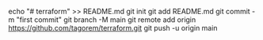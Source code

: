 echo "# terraform" >> README.md
git init
git add README.md
git commit -m "first commit"
git branch -M main
git remote add origin https://github.com/tagorem/terraform.git
git push -u origin main
